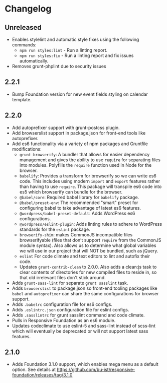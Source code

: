 # Changelog

## Unreleased

- Enables stylelint and automatic style fixes using the following commands:
  - `npm run styles:lint` - Run a linting report.
  - `npm run styles:fix` - Run a linting report and fix issues automatically.
- Removes grunt-phplint due to security issues

## 2.2.1

- Bump Foundation version for new event fields styling on calendar template.

## 2.2.0

- Add autoprefixer support with grunt-postcss plugin.
- Add browserslist support in package.json for front-end tools like
  autoprefixer.
- Add es6 functionality via a variety of npm packages and Gruntfile
  modifications:
    - `grunt-browserify`: A bundler that allows for easier dependency management
      and gives the ability to use `require` for separating files into modules.
      Polyfills the `require` function used in Node for the browser.
    - `babelify`: Provides a transform for browserify so we can write es6 code.
      This includes using modern `import` and `export` features rather than
      having to use `require`. This package will transpile es6 code into es5
      which browserify can bundle for the browser.
    - `@babel/core`: Required babel library for `babelify` package.
    - `@babel/preset-env`: The recommended "smart" preset for configuring babel
      to take advantage of latest es6 features.
    - `@wordpress/babel-preset-default`: Adds WordPress es6 configurations.
    - `@wordpress/eslint-plugin`: Adds linting rules to adhere to WordPress
      standards for the `eslint` package.
    - `browserify-shim`: makes CommonJS incompatible files browserifyable (files
      that don’t support `require` from the CommonJS module syntax). Also allows
      us to determine what global variables we will use in our project that will
      NOT be bundled, such as jQuery.
    - `eslint` For code climate and text editors to lint and autofix their code.
    - Updates `grunt-contrib-clean` to 2.0.0. Also adds a clean:js task to clear
      contents of directories for new compiled files to reside in, so that old
      irrelevant files don't stick around.
- Adds `grunt-sass-lint` for separate `grunt sasslint` task.
- Adds `browserslist` to package.json so front-end tooling packages like `babel`
  and `autoprefixer` can share the same configurations
  for browser support.
- Adds `.babelrc` configuration file for es6 configs.
- Adds `.eslintrc.json` configuration file for eslint configs.
- Adds `.sasslintrc` for grunt sasslint command and code climate.
- Pulls in Responsive Foundation as an es6 module.
- Updates codeclimate to use eslint-5 and sass-lint instead of scss-lint which
  will eventually be deprecated or will not support latest sass features.

## 2.1.0

- Adds Foundation 3.1.0 support, which enables mega menu as
a default option. See details at https://github.com/bu-ist/responsive-foundation/releases/tag/3.1.0
